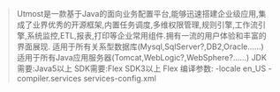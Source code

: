 > Utmost是一款基于Java的面向业务配置平台,能够迅速搭建企业级应用,集成了业界优秀的开源框架,内置任务调度,多维权限管理,规则引擎,工作流引擎,系统监控,ETL,报表,打印等企业常用组件.拥有一流的用户体验和丰富的界面展现.
> 适用于所有关系型数据库(Mysql,SqlServer?,DB2,Oracle......)
> 适用于所有Java应用服务器(Tomcat,WebLogic?,WebSphere?......)
> JDK需要:Java5以上 SDK需要:Flex SDK3以上
> Flex 编译参数: -locale en\_US -compiler.services services-config.xml